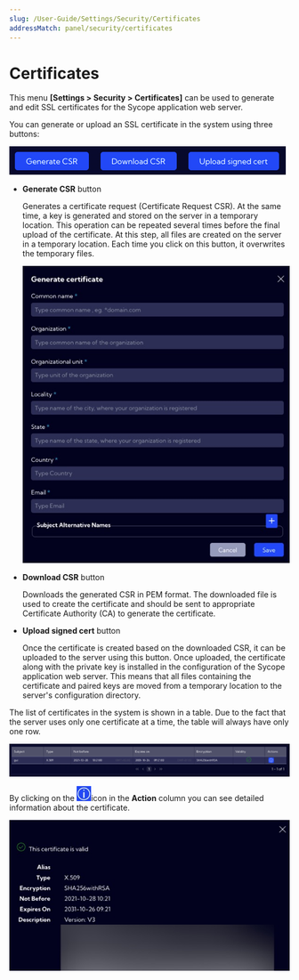 ```yaml
---
slug: /User-Guide/Settings/Security/Certificates
addressMatch: panel/security/certificates
---
```


# Certificates


This menu **[Settings > Security > Certificates]**  can be used to generate and edit SSL certificates for the Sycope application web server.

You can generate or upload an SSL certificate in the system using three buttons:

![image-20231006100745804](assets_01-Certificates/image-20231006100745804.png)

- **Generate CSR** button

  Generates a certificate request (Certificate Request CSR). At the same time, a key is generated and stored on the server in a temporary location. This operation can be repeated several times before the final upload of the certificate. At this step, all files are created on the server in a temporary location. Each time you click on this button, it overwrites the
  temporary files.

  ![image-20231006100347968](assets_01-Certificates/image-20231006100347968.png)

  

- **Download CSR** button

  Downloads the generated CSR in PEM format. The downloaded file is used to create the certificate and should be sent to appropriate Certificate Authority (CA) to generate the certificate.

- **Upload signed cert** button

  Once the certificate is created based on the downloaded CSR, it can be uploaded to the server using this button. 
  Once uploaded, the certificate along with the private key is installed in the configuration of the Sycope application web server. This means that all files containing the certificate and paired keys are moved from a temporary location to the server's configuration directory.

The list of certificates in the system is shown in a table. Due to the fact that the server uses only one certificate at a time, the table will always have only one row.

![image-20231006101617848](assets_01-Certificates/image-20231006101617848.png)



By clicking on the ![image-20231006102215485](assets_01-Certificates/image-20231006102215485.png)icon in the **Action** column you can see detailed information about the certificate.

![image-20231006101816685](assets_01-Certificates/image-20231006101816685.png)
